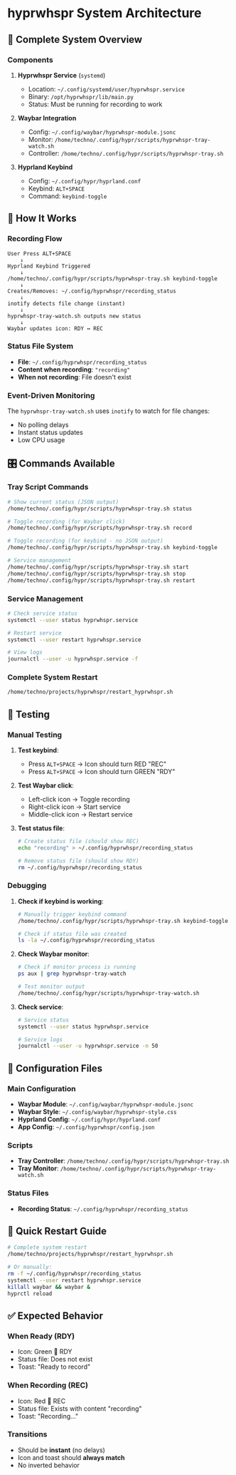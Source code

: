 # hyprwhspr System Architecture

## 🎯 Complete System Overview

### Components

1. **Hyprwhspr Service** (`systemd`)
   - Location: `~/.config/systemd/user/hyprwhspr.service`
   - Binary: `/opt/hyprwhspr/lib/main.py`
   - Status: Must be running for recording to work

2. **Waybar Integration**
   - Config: `~/.config/waybar/hyprwhspr-module.jsonc`
   - Monitor: `/home/techno/.config/hypr/scripts/hyprwhspr-tray-watch.sh`
   - Controller: `/home/techno/.config/hypr/scripts/hyprwhspr-tray.sh`

3. **Hyprland Keybind**
   - Config: `~/.config/hypr/hyprland.conf`
   - Keybind: `ALT+SPACE`
   - Command: `keybind-toggle`

## 🔄 How It Works

### Recording Flow

```
User Press ALT+SPACE
    ↓
Hyprland Keybind Triggered
    ↓
/home/techno/.config/hypr/scripts/hyprwhspr-tray.sh keybind-toggle
    ↓
Creates/Removes: ~/.config/hyprwhspr/recording_status
    ↓
inotify detects file change (instant)
    ↓
hyprwhspr-tray-watch.sh outputs new status
    ↓
Waybar updates icon: RDY ↔ REC
```

### Status File System

- **File**: `~/.config/hyprwhspr/recording_status`
- **Content when recording**: `"recording"`
- **When not recording**: File doesn't exist

### Event-Driven Monitoring

The `hyprwhspr-tray-watch.sh` uses `inotify` to watch for file changes:
- No polling delays
- Instant status updates
- Low CPU usage

## 🎛️ Commands Available

### Tray Script Commands

```bash
# Show current status (JSON output)
/home/techno/.config/hypr/scripts/hyprwhspr-tray.sh status

# Toggle recording (for Waybar click)
/home/techno/.config/hypr/scripts/hyprwhspr-tray.sh record

# Toggle recording (for keybind - no JSON output)
/home/techno/.config/hypr/scripts/hyprwhspr-tray.sh keybind-toggle

# Service management
/home/techno/.config/hypr/scripts/hyprwhspr-tray.sh start
/home/techno/.config/hypr/scripts/hyprwhspr-tray.sh stop
/home/techno/.config/hypr/scripts/hyprwhspr-tray.sh restart
```

### Service Management

```bash
# Check service status
systemctl --user status hyprwhspr.service

# Restart service
systemctl --user restart hyprwhspr.service

# View logs
journalctl --user -u hyprwhspr.service -f
```

### Complete System Restart

```bash
/home/techno/projects/hyprwhspr/restart_hyprwhspr.sh
```

## 🧪 Testing

### Manual Testing

1. **Test keybind**:
   - Press `ALT+SPACE` → Icon should turn RED "REC"
   - Press `ALT+SPACE` → Icon should turn GREEN "RDY"

2. **Test Waybar click**:
   - Left-click icon → Toggle recording
   - Right-click icon → Start service
   - Middle-click icon → Restart service

3. **Test status file**:
   ```bash
   # Create status file (should show REC)
   echo "recording" > ~/.config/hyprwhspr/recording_status
   
   # Remove status file (should show RDY)
   rm ~/.config/hyprwhspr/recording_status
   ```

### Debugging

1. **Check if keybind is working**:
   ```bash
   # Manually trigger keybind command
   /home/techno/.config/hypr/scripts/hyprwhspr-tray.sh keybind-toggle
   
   # Check if status file was created
   ls -la ~/.config/hyprwhspr/recording_status
   ```

2. **Check Waybar monitor**:
   ```bash
   # Check if monitor process is running
   ps aux | grep hyprwhspr-tray-watch
   
   # Test monitor output
   /home/techno/.config/hypr/scripts/hyprwhspr-tray-watch.sh
   ```

3. **Check service**:
   ```bash
   # Service status
   systemctl --user status hyprwhspr.service
   
   # Service logs
   journalctl --user -u hyprwhspr.service -n 50
   ```

## 🔧 Configuration Files

### Main Configuration
- **Waybar Module**: `~/.config/waybar/hyprwhspr-module.jsonc`
- **Waybar Style**: `~/.config/waybar/hyprwhspr-style.css`
- **Hyprland Config**: `~/.config/hypr/hyprland.conf`
- **App Config**: `~/.config/hyprwhspr/config.json`

### Scripts
- **Tray Controller**: `/home/techno/.config/hypr/scripts/hyprwhspr-tray.sh`
- **Tray Monitor**: `/home/techno/.config/hypr/scripts/hyprwhspr-tray-watch.sh`

### Status Files
- **Recording Status**: `~/.config/hyprwhspr/recording_status`

## 🚀 Quick Restart Guide

```bash
# Complete system restart
/home/techno/projects/hyprwhspr/restart_hyprwhspr.sh

# Or manually:
rm -f ~/.config/hyprwhspr/recording_status
systemctl --user restart hyprwhspr.service
killall waybar && waybar &
hyprctl reload
```

## ✅ Expected Behavior

### When Ready (RDY)
- Icon: Green 󰍬 RDY
- Status file: Does not exist
- Toast: "Ready to record"

### When Recording (REC)
- Icon: Red 󰍬 REC  
- Status file: Exists with content "recording"
- Toast: "Recording..."

### Transitions
- Should be **instant** (no delays)
- Icon and toast should **always match**
- No inverted behavior

